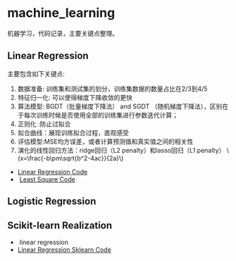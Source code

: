 # machine_learning
机器学习，代码记录，主要关键点整理。

## Linear Regression
主要包含如下关键点: 
1. 数据准备: 训练集和测试集的划分，训练集数据的数量占比在2/3到4/5
2. 特征归一化: 可以使得梯度下降收敛的更快
3. 算法模型: BGDT（批量梯度下降法） and SGDT （随机梯度下降法），区别在于每次训练时候是否使用全部的训练集进行参数迭代计算；
4. 正则化 :防止过拟合
5. 拟合曲线：展现训练拟合过程，直观感受
6. 评估模型:MSE均方误差，或者计算预测值和真实值之间的相关性
7. 演化的线性回归方法：ridge回归（L2 penalty）和lasso回归（L1 penalty）
\\(x=\frac{-b\pm\sqrt{b^2-4ac}}{2a}\\)

*  [Linear Regression Code](https://github.com/tonyztao/machine_learning/blob/master/linear_regression/Linear%20Regression/Linear_Regression.py/)
*  [Least Square Code](https://github.com/tonyztao/machine_learning/blob/master/linear_regression/Linear%20Regression/Least_Square_LR.py)

## Logistic Regression

## Scikit-learn Realization
*  linear regression
* [Linear Regression Sklearn Code](https://github.com/tonyztao/machine_learning/blob/master/linear_regression/Linear%20Regression/Siciket_learn_LR.py)


